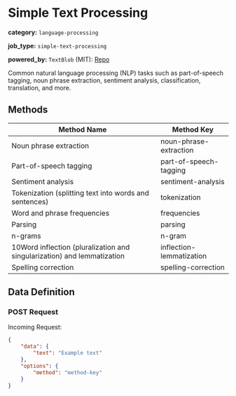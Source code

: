 # Simple Text Processing

**category:** `language-processing`

**job_type:** `simple-text-processing`

**powered_by:** `TextBlob` (MIT): [Repo](https://github.com/sloria/TextBlob)

Common natural language processing (NLP) tasks such as part-of-speech tagging, noun phrase extraction, sentiment analysis, classification, translation, and more.

## Methods

|Method Name|Method Key|
|-----------|----------|
|Noun phrase extraction|noun-phrase-extraction|
|Part-of-speech tagging|part-of-speech-tagging|
|Sentiment analysis|sentiment-analysis|
|Tokenization (splitting text into words and sentences)|tokenization|
|Word and phrase frequencies|frequencies|
|Parsing|parsing|
|n-grams|n-gram|
|10Word inflection (pluralization and singularization) and lemmatization|inflection-lemmatization|
|Spelling correction|spelling-correction|

## Data Definition

### POST Request

Incoming Request:

```json
{
	"data": {
		"text": "Example text"
	},
	"options": {
		"method": "method-key"
	}
}
```
